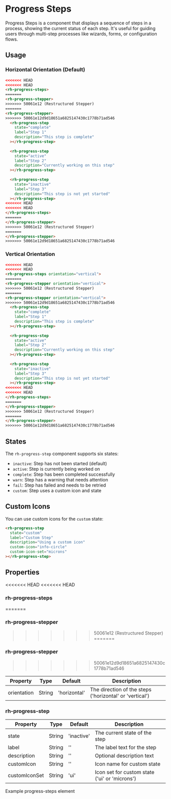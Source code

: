 # Progress Steps

Progress Steps is a component that displays a sequence of steps in a process, showing the current status of each step. It's useful for guiding users through multi-step processes like wizards, forms, or configuration flows.

## Usage

### Horizontal Orientation (Default)
```html
<<<<<<< HEAD
<<<<<<< HEAD
<rh-progress-steps>
=======
<rh-progress-stepper>
>>>>>>> 50061e12 (Restructured Stepper)
=======
<rh-progress-stepper>
>>>>>>> 50061e12d9d18651a6825147430c1778b71ad546
  <rh-progress-step
    state="complete"
    label="Step 1"
    description="This step is complete"
  ></rh-progress-step>
  
  <rh-progress-step
    state="active"
    label="Step 2"
    description="Currently working on this step"
  ></rh-progress-step>
  
  <rh-progress-step
    state="inactive"
    label="Step 3"
    description="This step is not yet started"
  ></rh-progress-step>
<<<<<<< HEAD
<<<<<<< HEAD
</rh-progress-steps>
=======
</rh-progress-stepper>
>>>>>>> 50061e12 (Restructured Stepper)
=======
</rh-progress-stepper>
>>>>>>> 50061e12d9d18651a6825147430c1778b71ad546
```

### Vertical Orientation
```html
<<<<<<< HEAD
<<<<<<< HEAD
<rh-progress-steps orientation="vertical">
=======
<rh-progress-stepper orientation="vertical">
>>>>>>> 50061e12 (Restructured Stepper)
=======
<rh-progress-stepper orientation="vertical">
>>>>>>> 50061e12d9d18651a6825147430c1778b71ad546
  <rh-progress-step
    state="complete"
    label="Step 1"
    description="This step is complete"
  ></rh-progress-step>
  
  <rh-progress-step
    state="active"
    label="Step 2"
    description="Currently working on this step"
  ></rh-progress-step>
  
  <rh-progress-step
    state="inactive"
    label="Step 3"
    description="This step is not yet started"
  ></rh-progress-step>
<<<<<<< HEAD
<<<<<<< HEAD
</rh-progress-steps>
=======
</rh-progress-stepper>
>>>>>>> 50061e12 (Restructured Stepper)
=======
</rh-progress-stepper>
>>>>>>> 50061e12d9d18651a6825147430c1778b71ad546
```

## States

The `rh-progress-step` component supports six states:

- `inactive`: Step has not been started (default)
- `active`: Step is currently being worked on
- `complete`: Step has been completed successfully
- `warn`: Step has a warning that needs attention
- `fail`: Step has failed and needs to be retried
- `custom`: Step uses a custom icon and state

## Custom Icons

You can use custom icons for the `custom` state:

```html
<rh-progress-step
  state="custom"
  label="Custom Step"
  description="Using a custom icon"
  custom-icon="info-circle"
  custom-icon-set="microns"
></rh-progress-step>
```

## Properties

<<<<<<< HEAD
<<<<<<< HEAD
### rh-progress-steps
=======
### rh-progress-stepper
>>>>>>> 50061e12 (Restructured Stepper)
=======
### rh-progress-stepper
>>>>>>> 50061e12d9d18651a6825147430c1778b71ad546

| Property | Type | Default | Description |
|----------|------|---------|-------------|
| orientation | String | 'horizontal' | The direction of the steps ('horizontal' or 'vertical') |

### rh-progress-step

| Property | Type | Default | Description |
|----------|------|---------|-------------|
| state | String | 'inactive' | The current state of the step |
| label | String | '' | The label text for the step |
| description | String | '' | Optional description text |
| customIcon | String | '' | Icon name for custom state |
| customIconSet | String | 'ui' | Icon set for custom state ('ui' or 'microns') |

<div id="overview-image-description" class="visually-hidden">
  Example progress-steps element
</div>
